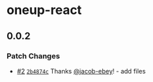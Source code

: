 # oneup-react

## 0.0.2

### Patch Changes

- [#2](https://github.com/jacob-ebey/oneup/pull/2) [`2b4874c`](https://github.com/jacob-ebey/oneup/commit/2b4874cd67ce118977fe3ebb1d50b892109e07d9) Thanks [@jacob-ebey](https://github.com/jacob-ebey)! - add files

